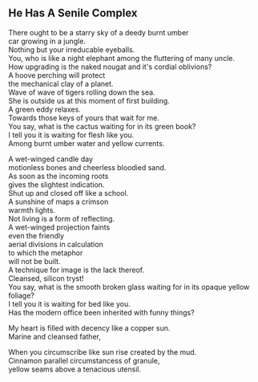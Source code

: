 He Has A Senile Complex
-----------------------
There ought to be a starry sky of a deedy burnt umber  
car growing in a jungle.  
Nothing but your irreducable eyeballs.  
You, who is like a night elephant among the fluttering of many uncle.  
How upgrading is the naked nougat and it's cordial oblivions?  
A hoove perching will protect  
the mechanical clay of a planet.  
Wave of wave of tigers rolling down the sea.  
She is outside us at this moment of first building.  
A green eddy relaxes.  
Towards those keys of yours that wait for me.  
You say, what is the cactus waiting for in its green book?  
I tell you it is waiting for flesh like you.  
Among burnt umber water and yellow currents.  
  
A wet-winged candle day  
motionless bones and cheerless bloodied sand.  
As soon as the incoming roots  
gives the slightest indication.  
Shut up and closed off like a school.  
A sunshine of maps a crimson  
warmth lights.  
Not living is a form of reflecting.  
A wet-winged projection faints  
even the friendly  
aerial divisions in calculation  
to which the metaphor  
will not be built.  
A technique for image is the lack thereof.  
Cleansed, silicon tryst!  
You say, what is the smooth broken glass waiting for in its opaque yellow foliage?  
I tell you it is waiting for bed like you.  
Has the modern office been inherited with funny things?  
  
My heart is filled with decency like a copper sun.  
Marine and cleansed father,  
  
When you circumscribe like sun rise created by the mud.  
Cinnamon parallel circumstancess of granule,  
yellow seams above a tenacious utensil.  
